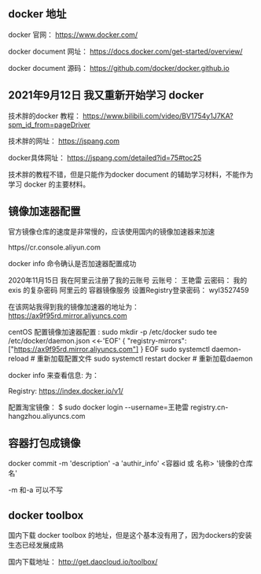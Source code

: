 ## docker 地址

docker 官网： https://www.docker.com/

docker document 网址： https://docs.docker.com/get-started/overview/

docker document 源码： https://github.com/docker/docker.github.io

## 2021年9月12日 我又重新开始学习 docker

技术胖的docker 教程： https://www.bilibili.com/video/BV1754y1J7KA?spm_id_from=pageDriver

技术胖的网址： https://jspang.com

docker具体网址： https://jspang.com/detailed?id=75#toc25

技术胖的教程不错，但是只能作为docker document 的辅助学习材料，不能作为学习 docker 的主要材料。

## 镜像加速器配置

官方镜像仓库的速度是非常慢的，应该使用国内的镜像加速器来加速

https//cr.console.aliyun.com

docker info 命令确认是否加速器配置成功

2020年11月15日 我在阿里云注册了我的云账号
云账号： 王艳雷
云密码： 我的 exis 的复杂密码 
阿里云的 容器镜像服务 设置Registry登录密码： wyl3527459

在该网站我得到我的镜像加速器的地址为： https://ax9f95rd.mirror.aliyuncs.com

centOS 配置镜像加速器配置  : 
sudo mkdir -p /etc/docker
sudo tee /etc/docker/daemon.json <<-'EOF'
{
  "registry-mirrors": ["https://ax9f95rd.mirror.aliyuncs.com"]
}
EOF
sudo systemctl daemon-reload  # 重新加载配置文件
sudo systemctl restart docker # 重新加载daemon

docker info 来查看信息: 为： 

Registry: https://index.docker.io/v1/

配置淘宝镜像： $ sudo docker login --username=王艳雷 registry.cn-hangzhou.aliyuncs.com

## 容器打包成镜像

docker commit -m 'description' -a 'authir_info' <容器id 或 名称> '镜像的仓库名'

-m 和-a 可以不写


## docker toolbox

国内下载 docker toolbox 的地址，但是这个基本没有用了，因为dockers的安装生态已经发展成熟

国内下载地址： http://get.daocloud.io/toolbox/

